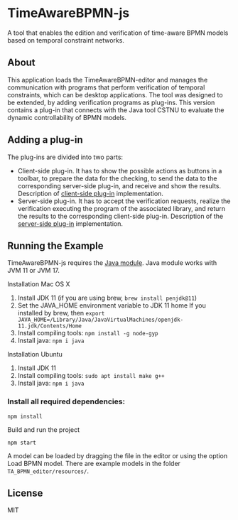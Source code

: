 # TimeAwareBPMN-js

A tool that enables the edition and verification of time-aware BPMN models based on temporal constraint networks.


## About

This application loads the TimeAwareBPMN-editor and manages the communication with programs that perform verification of temporal constraints, which can be desktop applications. 
The tool was designed to be extended, by adding verification programs as plug-ins. 
This version contains a plug-in that connects with the Java tool CSTNU to evaluate the dynamic controllability of BPMN models. 

## Adding a plug-in

The plug-ins are divided into two parts:
* Client-side plug-in. It has to show the possible actions as buttons in a toolbar, to prepare the data for the checking, to send the data to the corresponding server-side plug-in, and receive and show the results. Description of [client-side plug-in](./TA_BPMN_editor/app/temporal-modeler/temporal-plugins-client/README.md) implementation.
* Server-side plug-in. It has to accept the verification requests, realize the verification executing the program of the associated library, and return the results to the corresponding client-side plug-in. Description of the [server-side plug-in](./temporal-plugins-server/README.md) implementation.

## Running the Example


TimeAwareBPMN-js requires the [Java module](https://www.npmjs.com/package/java). Java module works with JVM 11 or JVM 17.

Installation Mac OS X

1. Install JDK 11 (if you are using brew, `brew install penjdk@11`)
2. Set the JAVA_HOME environment variable to JDK 11 home
If you installed by brew, then `export JAVA_HOME=/Library/Java/JavaVirtualMachines/openjdk-11.jdk/Contents/Home`
3. Install compiling tools: `npm install -g node-gyp`
4. Install java: `npm i java`


Installation Ubuntu

1. Install JDK 11
2. Install compiling tools: `sudo apt install make g++`
3. Install java: `npm i java`


### Install all required dependencies:


```
npm install
```

Build and run the project

```
npm start
```
A model can be loaded by dragging the file in the editor or using the option Load BPMN model. There are example models in the folder `TA_BPMN_editor/resources/`.

## License

MIT
